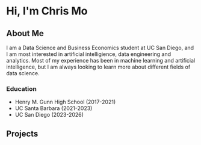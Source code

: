 # Hi, I'm Chris Mo  

## About Me  
I am a Data Science and Business Economics student at UC San Diego, and I am most interested in artificial intelligience, data engineering and analytics.
Most of my experience has been in machine learning and artificial intelligence, but I am always looking to learn more about different fields of data science.  

### Education  
* Henry M. Gunn High School (2017-2021)
* UC Santa Barbara (2021-2023)
* UC San Diego (2023-2026)

## Projects  
